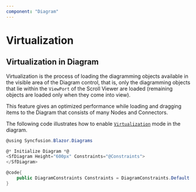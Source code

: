```yaml
---
component: "Diagram"
---
```


# Virtualization

## Virtualization in Diagram

Virtualization is the process of loading the diagramming objects available in the visible area of the Diagram control, that is, only the diagramming objects that lie within the `ViewPort` of the Scroll Viewer are loaded (remaining objects are loaded only when they come into view).

This feature gives an optimized performance while loading and dragging items to the Diagram that consists of many Nodes and Connectors.

The following code illustrates how to enable [`Virtualization`](https://help.syncfusion.com/cr/blazor/Syncfusion.Blazor.Diagrams.DiagramConstraints.html) mode in the diagram.

```csharp
@using Syncfusion.Blazor.Diagrams

@* Initialize Diagram *@
<SfDiagram Height="600px" Constraints="@Constraints">
</SfDiagram>

@code{
    public DiagramConstraints Constraints = DiagramConstraints.Default | DiagramConstraints.Virtualization;
}

```
